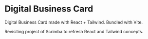 # Digital Business Card

Digital Business Card made with React + Tailwind. Bundled with Vite.

Revisiting project of Scrimba to refresh React and Tailwind concepts.